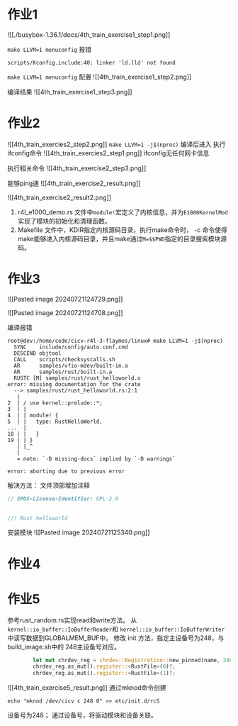# 作业1
![[./busybox-1.36.1/docs/4th_train_exercise1_step1.png]]

`make LLVM=1 menuconfig` 报错
```shell
scripts/Kconfig.include:40: linker 'ld.lld' not found
```

`make LLVM=1 menuconfig` 配置
![[4th_train_exercise1_step2.png]]

编译结果
![[4th_train_exercise1_step3.png]]


# 作业2
![[4th_train_exercies2_step2.png]]
`make LLVM=1 -j$(nproc)` 编译后进入 执行ifconfig命令
![[4th_train_exercies2_step1.png]]
ifconfig无任何网卡信息

执行相关命令
![[4th_train_exercise2_step3.png]]

能够ping通
![[4th_train_exercise2_result.png]]

![[4th_train_exercise2_result2.png]]

1. r4l_e1000_demo.rs 文件中`module!`宏定义了内核信息，并为`E1000KernelMod`实现了模块的初始化和清理函数。
2. Makefile 文件中，KDIR指定内核源码目录，执行make命令时， -c 命令使得make能够进入内核源码目录，并且make通过`M=$$PWD`指定的目录搜索模块源码。

# 作业3
![[Pasted image 20240721124729.png]]

![[Pasted image 20240721124708.png]]

编译报错
```shell
root@dev:/home/code/cicv-r4l-3-flaymes/linux# make LLVM=1 -j$(nproc)
  SYNC    include/config/auto.conf.cmd
  DESCEND objtool
  CALL    scripts/checksyscalls.sh
  AR      samples/vfio-mdev/built-in.a
  AR      samples/rust/built-in.a
  RUSTC [M] samples/rust/rust_helloworld.o
error: missing documentation for the crate
  --> samples/rust/rust_helloworld.rs:2:1
   |
2  | / use kernel::prelude::*;
3  | |
4  | | module! {
5  | |   type: RustHelloWorld,
...  |
18 | |   }
19 | | }
   | |_^
   |
   = note: `-D missing-docs` implied by `-D warnings`

error: aborting due to previous error
```

解决方法：
文件顶部增加注释
```rust
// SPDX-License-Identifier: GPL-2.0

  
//! Rust helloworld

```

安装模块
![[Pasted image 20240721125340.png]]

# 作业4

# 作业5

参考rust_random.rs实现read和write方法。
从`kernel::io_buffer::IoBufferReader`和 `kernel::io_buffer::IoBufferWriter` 中读写数据到GLOBALMEM_BUF中。
修改 init 方法，指定主设备号为248，与build_image.sh中的 248主设备号对应。
```rust
        let mut chrdev_reg = chrdev::Registration::new_pinned(name, 248, module)?;
        chrdev_reg.as_mut().register::<RustFile>(0)?;
        chrdev_reg.as_mut().register::<RustFile>(1)?;
```

![[4th_train_exercise5_result.png]]
通过mknod命令创建
```shell
echo "mknod /dev/cicv c 248 0" >> etc/init.d/rcS
```
设备号为248；
通过设备号，将驱动模块和设备关联。
